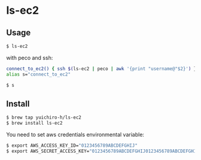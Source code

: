 ls-ec2
======

## Usage

```bash
$ ls-ec2
```

with peco and ssh:

```bash
connect_to_ec2() { ssh $(ls-ec2 | peco | awk '{print "username@"$2}') }
alias s="connect_to_ec2"
```

```bash
$ s
```

## Install

```bash
$ brew tap yuichiro-h/ls-ec2
$ brew install ls-ec2
```

You need to set aws credentials environmental variable:

```bash
$ export AWS_ACCESS_KEY_ID="0123456789ABCDEFGHIJ"
$ export AWS_SECRET_ACCESS_KEY="0123456789ABCDEFGHIJ0123456789ABCDEFGHIJ"
```
